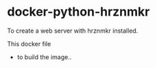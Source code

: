 # docker-python-hrznmkr
To create a web server with hrznmkr installed.

This docker file 


* to build the image..
